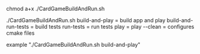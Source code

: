 chmod a+x ./CardGameBuildAndRun.sh

./CardGameBuildAndRun.sh
     build-and-play       =     build app and play
     build-and-run-tests  =     build tests
     run-tests            =     run tests
     play                 =     play
     --clean              =     configures cmake files
     
example "./CardGameBuildAndRun.sh build-and-play"
